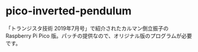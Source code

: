 # pico-inverted-pendulum

「トランジスタ技術 2019年7月号」で紹介されたカルマン倒立振子の Raspberry Pi Pico 版。パッチの提供なので、オリジナル版のプログラムが必要です。

